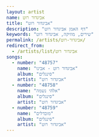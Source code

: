 ```yaml
---
layout: artist
name: אביגדור רוט
title: "אביגדור רוט"
description: "דף האמן אביגדור רוט"
keywords: "שירים, מוזיקה, אביגדור רוט"
permalink: /artists/אביגדור-רוט/
redirect_from:
  - /artists/list/אביגדור רוט
songs:
  - number: "48757"
    name: "אביגדור רוט - אבינו"
    album: "סינגלים"
    artist: "אביגדור רוט"
  - number: "48758"
    name: "אלהי נשמה"
    album: "סינגלים"
    artist: "אביגדור רוט"
  - number: "48759"
    name: "מובדלים"
    album: "סינגלים"
    artist: "אביגדור רוט"
---
```

